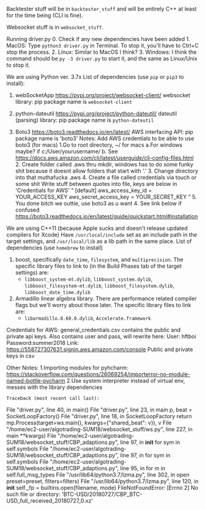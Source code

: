 Backtester stuff will be in `backtester_stuff` and will be entirely C++ at least for the time being (CLI is fine).

Websocket stuff is in `websocket_stuff`.

Running driver.py
    0. Check if any new dependencies have been added
    1. MacOS: Type `python3 driver.py` in Terminal. To stop it, you'll have to Ctrl+C stop the
    process.
    2. Linux: Similar to MacOS I think?
    3. Windows: I think the command should be `py -3 driver.py` to start it, and the same as Linux/Unix  to stop it.

We are using Python ver. 3.7x
List of dependencies (use `pip` or `pip3` to install):
1. webSocketApp
    https://pypi.org/project/websocket-client/
    websocket library: pip package name is `websocket-client`

2. python-dateutil
    https://pypi.org/project/python-dateutil/
    dateutil (parsing) library: pip package name is `python-dateutil`

3. Boto3
https://boto3.readthedocs.io/en/latest/
    AWS interfacing API: pip package name is 'boto3'
    Notes: Add AWS credentials to be able to use boto3 (for macs)
    1.Go to root directory, ~/ for macs
        a.For windows maybe? if c:/User/yourusername/
        b. See https://docs.aws.amazon.com/cli/latest/userguide/cli-config-files.html
    2. Create folder called .aws thru mkdir,
    windows has to do some funky shit because it doesnt allow folders that start with '.'
    3. Change directory into that muthafucka .aws
    4. Create a file called credentials via touch or some shit
        Write stuff between quotes into file, keys are below in 'Credentials for AWS'
        "
        [default]
        aws_access_key_id = YOUR_ACCESS_KEY
        aws_secret_access_key = YOUR_SECRET_KEY
        "
    5. You done bitch we outtie, use boto3 as u want
    4. See link below if confused
        https://boto3.readthedocs.io/en/latest/guide/quickstart.html#installation
        
We are using C++11 (because Apple sucks and doesn't release updated compilers for Xcode)
Have `/usr/local/include` set as an include path in the target settings, and `/usr/local/lib` as a lib path in the same place.
List of dependencies (use `homebrew` to install)
1. boost, specifically  `date_time`, `filesystem`, and `multiprecision`. The specific library files to link to (in the Build Phases tab of the target settings) are:
    - `libboost_system-mt.dylib`, `libboost_system.dylib`, `libboost_filesystem-mt.dylib`, `libboost_filesystem.dylib`, `libboost_date_time.dylib`
2. Armadillo linear algebra library. There are performance related compiler flags but we'll worry about those later. The specific library files to link are:
    - `libarmadillo.8.60.0.dylib`, `Accelerate.framework`
    

Credentials for AWS:
general_credentials.csv contains the public and private api keys.
Also contains user and pass, will rewrite here:
User: hftboi
Password:summer2018
Link: https://558727307631.signin.aws.amazon.com/console
Public and private keys in csv

Other Notes:
    1.Importing modules for pyhcharm:
        https://stackoverflow.com/questions/26069254/importerror-no-module-named-bottle-pycharm
    2.Use system interpreter instead of virtual env, messes with the library dependencies

    Traceback (most recent call last):
  File "driver.py", line 40, in <module>
    main()
  File "driver.py", line 23, in main
    p, beat = SocketLoopFactory()
  File "driver.py", line 18, in SocketLoopFactory
    return mp.Process(target=ws.main(), kwargs={"shared_beat": v}), v
  File "/home/ec2-user/algotrading-SUM18/websocket_stuff/ws.py", line 227, in main
    **kwargs)
  File "/home/ec2-user/algotrading-SUM18/websocket_stuff/CBP_adaptions.py", line 97, in __init__
    for sym in self.symbols
  File "/home/ec2-user/algotrading-SUM18/websocket_stuff/CBP_adaptions.py", line 97, in <dictcomp>
    for sym in self.symbols
  File "/home/ec2-user/algotrading-SUM18/websocket_stuff/CBP_adaptions.py", line 95, in <dictcomp>
    for m in self.full_msg_types
  File "/usr/lib64/python3.7/lzma.py", line 302, in open
    preset=preset, filters=filters)
  File "/usr/lib64/python3.7/lzma.py", line 120, in __init__
    self._fp = builtins.open(filename, mode)
FileNotFoundError: [Errno 2] No such file or directory: 'BTC-USD/20180727/CBP_BTC-USD_full_received_20180727_0.xz'
